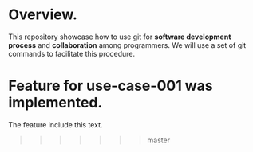 # Overview.

This repository showcase how to use git for **software development process** and **collaboration** among programmers. We will use a set of git commands to facilitate this procedure.


# Feature for use-case-001 was implemented.
The feature include this text.

>>>>>>> master

